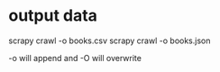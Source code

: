 # output data
scrapy crawl <name> -o books.csv
scrapy crawl <name> -o books.json

-o will append and -O will overwrite
